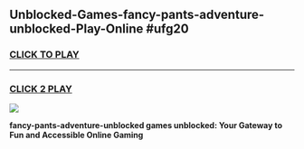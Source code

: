 
## Unblocked-Games-fancy-pants-adventure-unblocked-Play-Online #ufg20
<h3>
<a href="https://news.freeplayer.one?title=fancy-pants-adventure-unblocked&ref=3">CLICK TO PLAY</a></h3>
<hr>

<h3>
<a href="https://news.freeplayer.one?title=fancy-pants-adventure-unblocked&ref=3">CLICK 2 PLAY</a>
  
</h3>

<a href="https://news.freeplayer.one?title=fancy-pants-adventure-unblocked&ref=3"><img src="https://clearcache.store/games.png"></a>


**fancy-pants-adventure-unblocked games unblocked: Your Gateway to Fun and Accessible Online Gaming**
